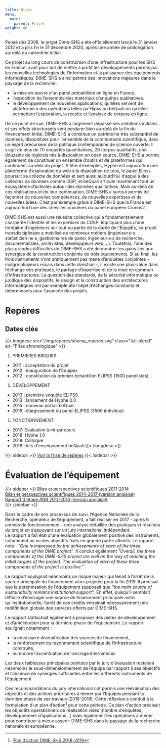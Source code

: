 ```yaml
---
title: Bilan
menu:
  main:
    parent: Projet
weight: 40
---
```

Pensé dès 2008, le projet Dime-SHS a été officiellement lancé le 31 janvier 2012 et a pris fin le 31 décembre 2020, après une année de prolongation au-delà du calendrier initial.

Ce projet au long cours de construction d’une infrastructure pour les SHS en France, avait pour but de mettre à profit les développements permis par les nouvelles technologies de l’information et la puissance des équipements informatiques. DIME-SHS a ainsi permis des innovations majeures dans le paysage de la recherche:
- la mise en œuvre d’un panel probabiliste en ligne en France.
- l’exposition de l’ensemble des matériaux d’enquêtes qualitatives.
- le développement de nouvelles applications, qu’elles servent de plateforme à des opérations telles qu’Elipss ou beQuali ou qu’elles permettent l’exploration, la récolte et l’analyse de corpora en ligne.

De ce point de vue, DIME-SHS a largement dépassé ses ambitions initiales, et ses effets structurants vont perdurer bien au-delà de la fin du financement initial.
DIME-SHS a constitué un patrimoine très substantiel de données, disponibles pour l’ensemble de la communauté scientifique, dans un esprit précurseur de la politique contemporaine de science ouverte. Il s’agit de plus de 70 enquêtes quantitatives, 20 corpus qualitatifs, une douzaine de logiciels mis à disposition en open source.
DIME-SHS a permis également de constituer un ensemble d’outils et de plateformes qui continuent au-delà du projet. À titre d’exemples, Hyphe est aujourd’hui une plateforme d’exploration du web à la disposition de tous, le panel Elipss poursuit sa collecte de données et sert aussi aujourd’hui d’appui à des collectes de données comme ISSP, et beQuali articule maintenant tout un écosystème d’activités autour des données qualitatives. Mais au-delà de ces réalisations et de leur continuation, DIME-SHS a surtout permis de façonner de nouvelles compétences, de nouvelles expertises et de nouvelles idées. C’est par exemple grâce à DIME-SHS que la France est aujourd’hui l’une des chevilles ouvrières du panel européen Cronos2.  

DIME-SHS est aussi une réussite collective qui a fondamentalement charpenté l’identité et les expertises du CDSP. Impliquant plus d’une trentaine d’ingénieurs sur tout ou partie de la durée de l’EquipEx, ce projet transdisciplinaire a mobilisé de nombreux métiers (ingénieur·e·s statisticien·ne·s, gestionnaires de panel, ingénieur·e·s de recherche, documentalistes, archivistes, développeurs web,...). Toutefois, l’une des plus grandes difficultés de DIME-SHS a été de montrer les gains liés aux synergies de la construction conjointe de trois équipements. Si au final, les trois instruments n’ont pratiquement pas mené d’enquêtes conjointes - malgré plusieurs essais dans cette direction -, il existe une plus-value dans l’échange des pratiques, le partage d’expertise et de la mise en commun d’infrastructures. La question des standards, de la sécurité informatique ou juridique des dispositifs, le design et la construction des architectures informatiques ont par exemple été l’objet d’échanges constants et déterminants pour l’avancée des projets.

# Repères

## Dates clés
{{< longdesc src="/img/reperes/shema_reperes.svg" class="full-bleed" alt="Frise chronologique" >}}
1. PREMIÈRES BRIQUES
  - 2011 : acceptation du projet
  - 2012 : inauguration de l’Equipex
  - 2012 : constitution du premier échantillon ELIPSS (1500 panelistes)
1. DÉVELOPPEMENT
  - 2013 : première enquête ELIPSS
  - 2013 : lancement de Hyphe 0.0
  - 2015 : nouveau portail beQuali
  - 2016 : élargissement du panel ELIPSS (3500 individus)
1. FONCTIONNEMENT
  - 2017: Evaluation à mi-parcours
  - 2018: Hyphe 1.0
  - 2018: Colloque
  - 2018 : kits d'enseignement beQuali
{{< /longdesc >}}

{{< sidebar >}}
<a href="/img/reperes/shema_reperes.svg" target="_blank">Voir la frise de repères</a>
{{< /sidebar >}}

<!---## Taux d'acceptation des projets
<a href="/img/reperes/schemas_ratio_projets.svg" target="_blank"><img src="/img/reperes/schemas_ratio_projets.svg"></a>
-->
# Évaluation de l’équipement

{{< sidebar >}}
<a href="/docs/DIME-SHS-BilanPerspectives2014.pdf" target="_blank">Bilan et perspectives scientifiques 2011-2014</a><br>
<a href="/docs/AssesmentOutlookDIME2014-2017.pdf" target="_blank">Bilan et perspectives scientifiques 2014-2017 (version anglaise)</a><br>
<a href="/docs/DIME-SHS-ScientificReport2016.pdf" target="_blank">Rapport d'étape ANR 2011-2016 (version anglaise)</a><br>
{{< /sidebar >}}

Dans le cadre de son processus de suivi, l’Agence Nationale de la Recherche, opérateur de l’équipement, a fait réaliser en 2017 - après 6 années de fonctionnement - une analyse détaillée des pratiques et résultats du projet en s’appuyant sur un jury international indépendant.<br>
Le rapport a fait état d’une évaluation globalement positive des instruments, notamment au vu des objectifs fixés en grande partie atteints. Le rapport note : _“One is impressed by the achievements of each of the three components of the DIME project”_. Il conclut également _“Overall, the three components of the DIME-SHS project are well on the way of reaching the initial targets of the project. The evaluation of each of these three components of the project is positive.”_

Le rapport soulignait néanmoins un risque majeur qui tenait à l’arrêt de la source principale du financement alors projetée pour la fin 2019. Il précisait que la pérennisation de l’équipement supposait que _“the main source of sustainability remains institutional support”_. En effet, puisqu’il semblait difficile d’envisager une source de financement principale autre qu’institutionnelle, l’arrêt de ces crédits entraînait nécessairement une redéfinition globale des services offerts par DIME-SHS.

Le rapport s’attachait également à proposer des pistes de développement et d’amélioration pour la dernière phase de l’équipement. Le rapport soulignait notamment :

- la nécessaire diversification des sources de financement,
- le renforcement du rayonnement scientifique de l’infrastructure construite,
- ou encore l’accentuation de l’ancrage international.

Les deux faiblesses principales pointées par le jury d’évaluation restaient néanmoins le sous-dimensionnement de l’équipe par rapport à ses objectifs et l’absence de synergies suffisantes entre les différents instruments de l’équipement.

Ces recommandations du jury international ont permis une réévaluation des objectifs et des actions prioritaires à mener par l’Equipex pendant la dernière phase de ses travaux (2018-2019). Cette réflexion a conduit à la formulation d’un plan d’action[^1] pour cette période. Ce plan d’action précisait les objectifs opérationnels de réalisation visés (nombre d’enquêtes, développement d’applications…) mais également les opérations à mener pour contribuer à mieux asseoir DIME-SHS dans le paysage de la recherche nationale et européenne.

[^1]: <a href="/docs/CDSP2018-EquipEx-PlanAction-final.pdf" target="_blank">Plan d’action DIME-SHS 2018-2019</a>
